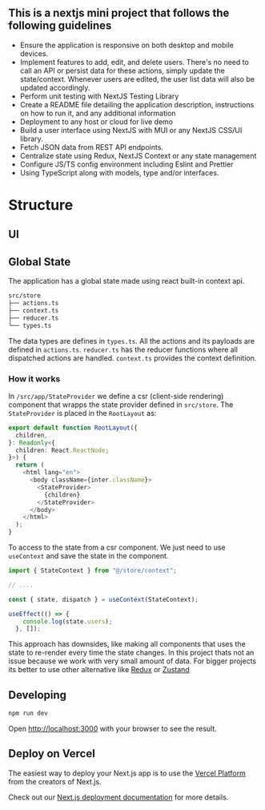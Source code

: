 ## This is a nextjs mini project that follows the following guidelines 

- Ensure the application is responsive on both desktop and mobile devices.
- Implement features to add, edit, and delete users. There's no need to call an API or persist
data for these actions, simply update the state/context. Whenever users are edited, the user
list data will also be updated accordingly.
- Perform unit testing with NextJS Testing Library
- Create a README file detailing the application description, instructions on how to run it, and any additional information
- Deployment to any host or cloud for live demo
- Build a user interface using NextJS with MUI or any NextJS CSS/UI library.
- Fetch JSON data from REST API endpoints.
- Centralize state using Redux, NextJS Context or any state management 
- Configure JS/TS config environment including Eslint and Prettier 
- Using TypeScript along with models, type and/or interfaces. 

# Structure

## UI

## Global State

The application has a global state made using react built-in context api.
```bash
src/store
├── actions.ts
├── context.ts
├── reducer.ts
└── types.ts
```
The data types are defines in `types.ts`.
All the actions and its payloads are defined in `actions.ts`.
`reducer.ts` has the reducer functions where all dispatched actions are handled.
`context.ts` provides the context definition.

### How it works
In `/src/app/StateProvider` we define a csr (client-side rendering) component
that wrapps the state provider defined in `src/store`. The `StateProvider` is placed
in the `RootLayout` as:

```ts
export default function RootLayout({
  children,
}: Readonly<{
  children: React.ReactNode;
}>) {
  return (
    <html lang="en">
      <body className={inter.className}>
        <StateProvider>
          {children}
        </StateProvider>
      </body>
    </html>
  );
}
```

To access to the state from a csr component. We just need to use
`useContext` and save the state in the component.

```ts
import { StateContext } from "@/store/context";

// ....

const { state, dispatch } = useContext(StateContext);

useEffect(() => {
    console.log(state.users);
  }, []);
```

This approach has downsides, like making all components that uses the state
to re-render every time the state changes. In this project thats not an issue
because we work with very small amount of data. For bigger projects its better
to use other alternative like [Redux](https://redux.js.org/) or 
[Zustand](https://github.com/pmndrs/zustand)

  
## Developing

```bash
npm run dev
```
Open [http://localhost:3000](http://localhost:3000) with your browser to see the result.

## Deploy on Vercel

The easiest way to deploy your Next.js app is to use the [Vercel Platform](https://vercel.com/new?utm_medium=default-template&filter=next.js&utm_source=create-next-app&utm_campaign=create-next-app-readme) from the creators of Next.js.

Check out our [Next.js deployment documentation](https://nextjs.org/docs/deployment) for more details.

